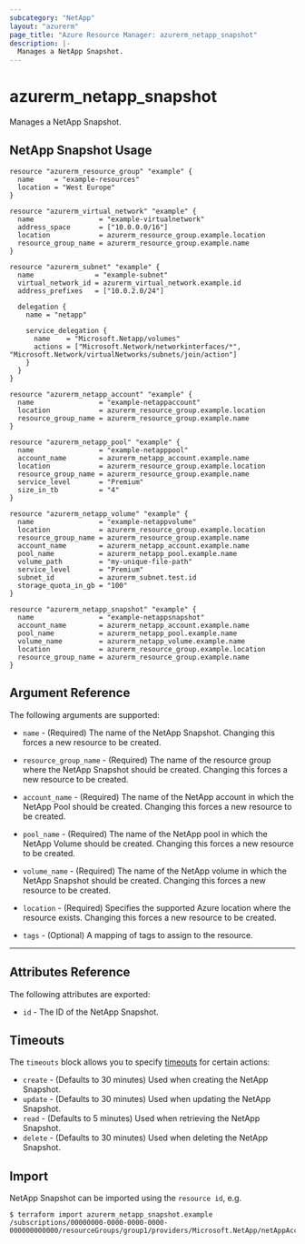 ```yaml
---
subcategory: "NetApp"
layout: "azurerm"
page_title: "Azure Resource Manager: azurerm_netapp_snapshot"
description: |-
  Manages a NetApp Snapshot.
---
```


# azurerm_netapp_snapshot

Manages a NetApp Snapshot.

## NetApp Snapshot Usage

```hcl
resource "azurerm_resource_group" "example" {
  name     = "example-resources"
  location = "West Europe"
}

resource "azurerm_virtual_network" "example" {
  name                = "example-virtualnetwork"
  address_space       = ["10.0.0.0/16"]
  location            = azurerm_resource_group.example.location
  resource_group_name = azurerm_resource_group.example.name
}

resource "azurerm_subnet" "example" {
  name               = "example-subnet"
  virtual_network_id = azurerm_virtual_network.example.id
  address_prefixes   = ["10.0.2.0/24"]

  delegation {
    name = "netapp"

    service_delegation {
      name    = "Microsoft.Netapp/volumes"
      actions = ["Microsoft.Network/networkinterfaces/*", "Microsoft.Network/virtualNetworks/subnets/join/action"]
    }
  }
}

resource "azurerm_netapp_account" "example" {
  name                = "example-netappaccount"
  location            = azurerm_resource_group.example.location
  resource_group_name = azurerm_resource_group.example.name
}

resource "azurerm_netapp_pool" "example" {
  name                = "example-netapppool"
  account_name        = azurerm_netapp_account.example.name
  location            = azurerm_resource_group.example.location
  resource_group_name = azurerm_resource_group.example.name
  service_level       = "Premium"
  size_in_tb          = "4"
}

resource "azurerm_netapp_volume" "example" {
  name                = "example-netappvolume"
  location            = azurerm_resource_group.example.location
  resource_group_name = azurerm_resource_group.example.name
  account_name        = azurerm_netapp_account.example.name
  pool_name           = azurerm_netapp_pool.example.name
  volume_path         = "my-unique-file-path"
  service_level       = "Premium"
  subnet_id           = azurerm_subnet.test.id
  storage_quota_in_gb = "100"
}

resource "azurerm_netapp_snapshot" "example" {
  name                = "example-netappsnapshot"
  account_name        = azurerm_netapp_account.example.name
  pool_name           = azurerm_netapp_pool.example.name
  volume_name         = azurerm_netapp_volume.example.name
  location            = azurerm_resource_group.example.location
  resource_group_name = azurerm_resource_group.example.name
}
```

## Argument Reference

The following arguments are supported:

* `name` - (Required) The name of the NetApp Snapshot. Changing this forces a new resource to be created.

* `resource_group_name` - (Required) The name of the resource group where the NetApp Snapshot should be created. Changing this forces a new resource to be created.

* `account_name` - (Required) The name of the NetApp account in which the NetApp Pool should be created. Changing this forces a new resource to be created.

* `pool_name` - (Required) The name of the NetApp pool in which the NetApp Volume should be created. Changing this forces a new resource to be created.

* `volume_name` - (Required) The name of the NetApp volume in which the NetApp Snapshot should be created. Changing this forces a new resource to be created.

* `location` - (Required) Specifies the supported Azure location where the resource exists. Changing this forces a new resource to be created.

* `tags` - (Optional) A mapping of tags to assign to the resource.

---

## Attributes Reference

The following attributes are exported:

* `id` - The ID of the NetApp Snapshot.

## Timeouts

The `timeouts` block allows you to specify [timeouts](https://www.terraform.io/docs/configuration/resources.html#timeouts) for certain actions:

* `create` - (Defaults to 30 minutes) Used when creating the NetApp Snapshot.
* `update` - (Defaults to 30 minutes) Used when updating the NetApp Snapshot.
* `read` - (Defaults to 5 minutes) Used when retrieving the NetApp Snapshot.
* `delete` - (Defaults to 30 minutes) Used when deleting the NetApp Snapshot.

## Import

NetApp Snapshot can be imported using the `resource id`, e.g.

```shell
$ terraform import azurerm_netapp_snapshot.example /subscriptions/00000000-0000-0000-0000-000000000000/resourceGroups/group1/providers/Microsoft.NetApp/netAppAccounts/account1/capacityPools/pool1/volumes/volume1/snapshots/snapshot1
```
